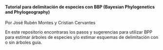 #### Tutorial para delimitación de especies con BBP (Bayesian Phylogenetics and Phylogeography)

Por José Rubén Montes y Cristian Cervantes

En este repositorio encontraras los pasos y sugerencias para utilizar BPP para estimar árboles de especies y/o estimar esquemas de delimitación con o sin árboles guía.

